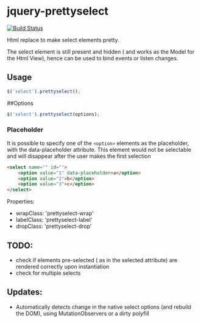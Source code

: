 jquery-prettyselect
============

[![Build Status](https://travis-ci.org/kajyr/jquery-prettyselect.svg?branch=master)](https://travis-ci.org/kajyr/jquery-prettyselect)

Html replace to make select elements pretty.

The select element is still present and hidden ( and works as the Model for the Html View), hence can be used to bind events or listen changes.

## Usage
```javascript
$('select').prettyselect();
```

##Options

```javascript
$('select').prettyselect(options);
```

### Placeholder

It is possible to specify one of the ```<option>``` elements as the placeholder, with the data-placeholder attribute. This element would not be selectable and will disappear after the user makes the first selection

```html
<select name="" id="">
	<option value="1" data-placeholder>a</option>
	<option value="2">b</option>
	<option value="3">c</option>
</select>
```

Properties:

+ wrapClass: 'prettyselect-wrap'
+ labelClass: 'prettyselect-label'
+ dropClass: 'prettyselect-drop'

## TODO:
+ check if elements pre-selected ( as in the selected attribute) are rendered correctly upon instantiation
+ check for multiple selects


## Updates:
- Automatically detects change in the native select options (and rebuild the DOM), using MutationObservers or a dirty polyfill
